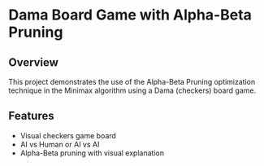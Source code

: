 # Dama Board Game with Alpha-Beta Pruning

## Overview
This project demonstrates the use of the Alpha-Beta Pruning optimization technique in the Minimax algorithm using a Dama (checkers) board game.

## Features
- Visual checkers game board
- AI vs Human or AI vs AI
- Alpha-Beta pruning with visual explanation